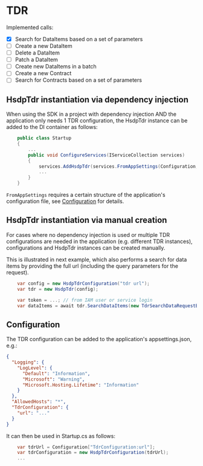 # TDR

Implemented calls:
- [x] Search for DataItems based on a set of parameters
- [ ] Create a new DataItem
- [ ] Delete a DataItem
- [ ] Patch a DataItem
- [ ] Create new DataItems in a batch
- [ ] Create a new Contract
- [ ] Search for Contracts based on a set of parameters

## HsdpTdr instantiation via dependency injection

When using the SDK in a project with dependency injection AND the application only needs 1 TDR configuration,
the HsdpTdr instance can be added to the DI container as follows:

```csharp
    public class Startup
    {
        ...
        public void ConfigureServices(IServiceCollection services)
        {
            services.AddHsdpTdr(services.FromAppSettings(Configuration, "TdrConfiguration"));
            ...
        }
    }
```

`FromAppSettings` requires a certain structure of the application's configuration file, see 
[Configuration](#configuration) for details.

## HsdpTdr instantiation via manual creation

For cases where no dependency injection is used or multiple TDR configurations are needed in the application
(e.g. different TDR instances), configurations and HsdpTdr instances can be created manually.

This is illustrated in next example, which also performs a search for data items by providing the full url 
(including the query parameters for the request).

```csharp
    var config = new HsdpTdrConfiguration("tdr url");
    var tdr = new HsdpTdr(config);

    var token = ...; // from IAM user or service login
    var dataItems = await tdr.SearchDataItems(new TdrSearchDataRequestByUrl("full url with query parameters"), token);
```

## Configuration

The TDR configuration can be added to the application's appsettings.json, e.g.:

```json
{
  "Logging": {
    "LogLevel": {
      "Default": "Information",
      "Microsoft": "Warning",
      "Microsoft.Hosting.Lifetime": "Information"
    }
  },
  "AllowedHosts": "*",
  "TdrConfiguration": {
    "url": "..."
  }
}
```

It can then be used in Startup.cs as follows:

```csharp
    var tdrUrl = Configuration["TdrConfiguration:url"];
    var tdrConfiguration = new HsdpTdrConfiguration(tdrUrl);
    ...
```
